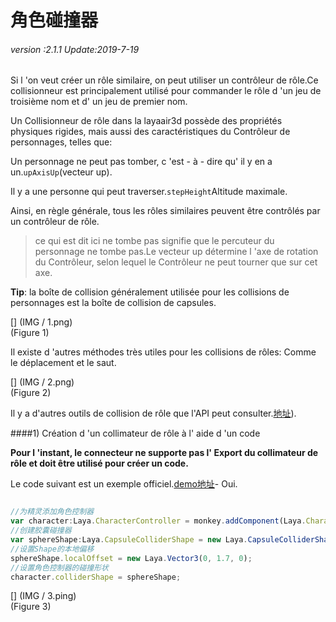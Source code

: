 # 角色碰撞器

###### *version :2.1.1   Update:2019-7-19*

Si l 'on veut créer un rôle similaire, on peut utiliser un contrôleur de rôle.Ce collisionneur est principalement utilisé pour commander le rôle d 'un jeu de troisième nom et d' un jeu de premier nom.

Un Collisionneur de rôle dans la layaair3d possède des propriétés physiques rigides, mais aussi des caractéristiques du Contrôleur de personnages, telles que:

Un personnage ne peut pas tomber, c 'est - à - dire qu' il y en a un.`upAxisUp`(vecteur up).

Il y a une personne qui peut traverser.`stepHeight`Altitude maximale.

Ainsi, en règle générale, tous les rôles similaires peuvent être contrôlés par un contrôleur de rôle.

> ce qui est dit ici ne tombe pas signifie que le percuteur du personnage ne tombe pas.Le vecteur up détermine l 'axe de rotation du Contrôleur, selon lequel le Contrôleur ne peut tourner que sur cet axe.

**Tip**: la boîte de collision généralement utilisée pour les collisions de personnages est la boîte de collision de capsules.

[] (IMG / 1.png) <br > (Figure 1)

Il existe d 'autres méthodes très utiles pour les collisions de rôles: Comme le déplacement et le saut.

[] (IMG / 2.png) <br > (Figure 2)

Il y a d'autres outils de collision de rôle que l'API peut consulter.[地址](https://layaair.ldc.layabox.com/api2/Chinese/index.html?category=Core&class=laya.d3.physics.CharacterController)).

####1) Création d 'un collimateur de rôle à l' aide d 'un code

**Pour l 'instant, le connecteur ne supporte pas l' Export du collimateur de rôle et doit être utilisé pour créer un code.**

Le code suivant est un exemple officiel.[demo地址](https://layaair.ldc.layabox.com/demo2/?language=ch&category=3d&group=Physics3D&name=PhysicsWorld_Character)- Oui.


```typescript

//为精灵添加角色控制器
var character:Laya.CharacterController = monkey.addComponent(Laya.CharacterController);
//创建胶囊碰撞器
var sphereShape:Laya.CapsuleColliderShape = new Laya.CapsuleColliderShape(1.0, 3.4);
//设置Shape的本地偏移
sphereShape.localOffset = new Laya.Vector3(0, 1.7, 0);
//设置角色控制器的碰撞形状
character.colliderShape = sphereShape;
```


[] (IMG / 3.ping) <br > (Figure 3)

